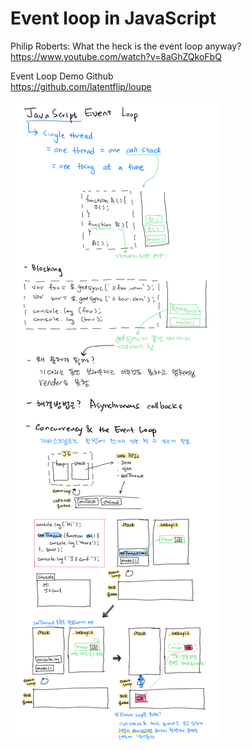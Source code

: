 # Event loop in JavaScript

Philip Roberts: What the heck is the event loop anyway?<br>
https://www.youtube.com/watch?v=8aGhZQkoFbQ

Event Loop Demo Github<br>
https://github.com/latentflip/loupe

![note](./images/eventLoopNote.png)